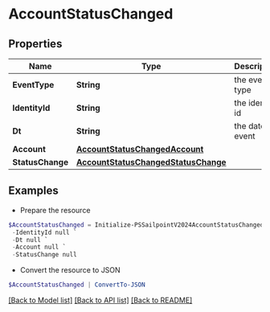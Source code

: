 # AccountStatusChanged
## Properties

Name | Type | Description | Notes
------------ | ------------- | ------------- | -------------
**EventType** | **String** | the event type | [optional] 
**IdentityId** | **String** | the identity id | [optional] 
**Dt** | **String** | the date of event | [optional] 
**Account** | [**AccountStatusChangedAccount**](AccountStatusChangedAccount.md) |  | [optional] 
**StatusChange** | [**AccountStatusChangedStatusChange**](AccountStatusChangedStatusChange.md) |  | [optional] 

## Examples

- Prepare the resource
```powershell
$AccountStatusChanged = Initialize-PSSailpointV2024AccountStatusChanged  -EventType null `
 -IdentityId null `
 -Dt null `
 -Account null `
 -StatusChange null
```

- Convert the resource to JSON
```powershell
$AccountStatusChanged | ConvertTo-JSON
```

[[Back to Model list]](../README.md#documentation-for-models) [[Back to API list]](../README.md#documentation-for-api-endpoints) [[Back to README]](../README.md)

